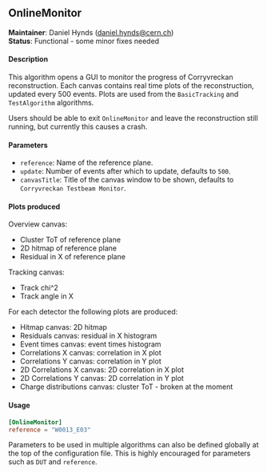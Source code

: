 ## OnlineMonitor
**Maintainer**: Daniel Hynds (<daniel.hynds@cern.ch>)   
**Status**: Functional - some minor fixes needed

#### Description
This algorithm opens a GUI to monitor the progress of Corryvreckan reconstruction. Each canvas contains real time plots of the reconstruction, updated every 500 events. Plots are used from the `BasicTracking` and `TestAlgorithm` algorithms.

Users should be able to exit `OnlineMonitor` and leave the reconstruction still running, but currently this causes a crash.

#### Parameters
* `reference`: Name of the reference plane.
* `update`: Number of events after which to update, defaults to `500`.
* `canvasTitle`: Title of the canvas window to be shown, defaults to `Corryvreckan Testbeam Monitor`.

#### Plots produced
Overview canvas:
* Cluster ToT of reference plane
* 2D hitmap of reference plane
* Residual in X of reference plane

Tracking canvas:
* Track chi^2
* Track angle in X

For each detector the following plots are produced:
* Hitmap canvas: 2D hitmap
* Residuals canvas: residual in X histogram
* Event times canvas: event times histogram
* Correlations X canvas: correlation in X plot
* Correlations Y canvas: correlation in Y plot
* 2D Correlations X canvas: 2D correlation in X plot
* 2D Correlations Y canvas: 2D correlation in Y plot
* Charge distributions canvas: cluster ToT - broken at the moment

#### Usage
```toml
[OnlineMonitor]
reference = "W0013_E03"
```
Parameters to be used in multiple algorithms can also be defined globally at the top of the configuration file. This is highly encouraged for parameters such as `DUT` and `reference`.
